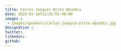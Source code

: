 ```yaml
---
title: Carlos Joaquín Brito Abundis
date: 2023-01-16T13:51:51-06:00
images : 
 - images/speakers/carlos-joaquin-brito-abundis.jpg
designation : 
twitter: 
linkedin: 
github: 
---
```



